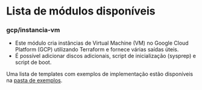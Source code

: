 # Lista de módulos disponíveis

### gcp/instancia-vm
- Este módulo cria instâncias de Virtual Machine (VM) no Google Cloud Platform (GCP) utilizando Terraform e fornece várias saídas úteis.
- É possível adicionar discos adicionais, script de inicialização (sysprep) e script de boot.

Uma lista de templates com exemplos de implementação estão disponíveis na [pasta de exemplos](https://github.com/EscolaDevOps/terraform-modules/tree/main/exemplos).
